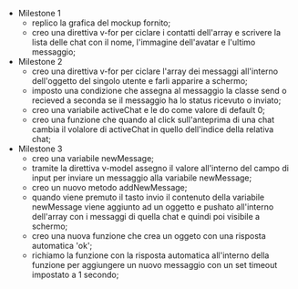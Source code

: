 - Milestone 1
    - replico la grafica del mockup fornito;
    - creo una direttiva v-for per ciclare i contatti dell'array e scrivere la lista delle chat con il nome, l'immagine dell'avatar e l'ultimo messaggio;
- Milestone 2
    - creo una direttiva v-for per ciclare l'array dei messaggi all'interno dell'oggetto del singolo utente e farli apparire a schermo;
    - imposto una condizione che assegna al messaggio la classe send o recieved a seconda se il messaggio ha lo status ricevuto o inviato;
    - creo una variabile activeChat e le do come valore di default 0;
    - creo una funzione che quando al click sull'anteprima di una chat cambia il volalore di activeChat in quello dell'indice della relativa chat;
- Milestone 3
    - creo una variabile newMessage;
    - tramite la direttiva v-model assegno il valore all'interno del campo di input per inviare un messaggio alla variabile newMessage;
    - creo un nuovo metodo addNewMessage;
    - quando viene premuto il tasto invio il contenuto della variabile newMessage viene aggiunto ad un oggetto e pushato all'interno dell'array con i messaggi di quella chat e quindi poi visibile a schermo;
    - creo una nuova funzione che crea un oggeto con una risposta automatica 'ok';
    - richiamo la funzione con la risposta automatica all'interno della funzione per aggiungere un nuovo messaggio con un set timeout impostato a 1 secondo;
